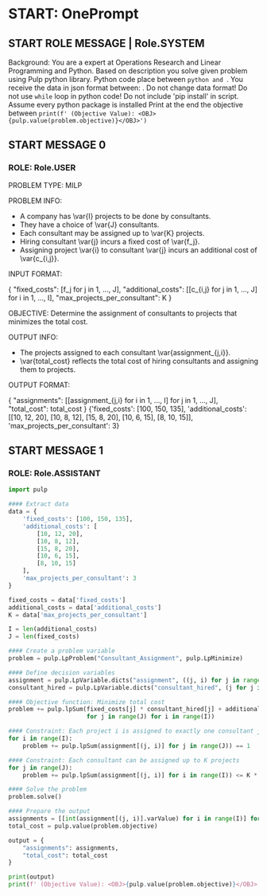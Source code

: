 # START: OnePrompt 
## START ROLE MESSAGE | Role.SYSTEM 
Background: You are a expert at Operations Research and Linear Programming and Python. Based on description you solve given problem using Pulp python library. Python code place between ```python and ```. You receive the data in json format between: <DATA></DATA>. Do not change data format! Do not use `while` loop in python code! Do not include 'pip install' in script. Assume every python package is installed Print at the end the objective between <OBJ></OBJ> `print(f' (Objective Value): <OBJ>{pulp.value(problem.objective)}</OBJ>')`  
## START MESSAGE 0 
### ROLE: Role.USER
<DESCRIPTION>
PROBLEM TYPE: MILP

PROBLEM INFO:

- A company has \var{I} projects to be done by consultants.
- They have a choice of \var{J} consultants.
- Each consultant may be assigned up to \var{K} projects. 
- Hiring consultant \var{j} incurs a fixed cost of \var{f_j}.
- Assigning project \var{i} to consultant \var{j} incurs an additional cost of \var{c_{i,j}}.

INPUT FORMAT: 

{
    "fixed_costs": [f_j for j in 1, ..., J],
    "additional_costs": [[c_{i,j} for j in 1, ..., J] for i in 1, ..., I],
    "max_projects_per_consultant": K
}

OBJECTIVE: Determine the assignment of consultants to projects that minimizes the total cost.

OUTPUT INFO:

- The projects assigned to each consultant \var{assignment_{j,i}}.
- \var{total_cost} reflects the total cost of hiring consultants and assigning them to projects.

OUTPUT FORMAT:

{
    "assignments": [[assignment_{j,i} for i in 1, ..., I] for j in 1, ..., J],
    "total_cost": total_cost
}
</DESCRIPTION>
<DATA>
{'fixed_costs': [100, 150, 135], 'additional_costs': [[10, 12, 20], [10, 8, 12], [15, 8, 20], [10, 6, 15], [8, 10, 15]], 'max_projects_per_consultant': 3}</DATA>


## START MESSAGE 1 
### ROLE: Role.ASSISTANT
```python
import pulp

#### Extract data
data = {
    'fixed_costs': [100, 150, 135], 
    'additional_costs': [
        [10, 12, 20], 
        [10, 8, 12], 
        [15, 8, 20], 
        [10, 6, 15], 
        [8, 10, 15]
    ], 
    'max_projects_per_consultant': 3
}

fixed_costs = data['fixed_costs']
additional_costs = data['additional_costs']
K = data['max_projects_per_consultant']

I = len(additional_costs)
J = len(fixed_costs)

#### Create a problem variable
problem = pulp.LpProblem("Consultant_Assignment", pulp.LpMinimize)

#### Define decision variables
assignment = pulp.LpVariable.dicts("assignment", ((j, i) for j in range(J) for i in range(I)), cat='Binary')
consultant_hired = pulp.LpVariable.dicts("consultant_hired", (j for j in range(J)), cat='Binary')

#### Objective function: Minimize total cost
problem += pulp.lpSum(fixed_costs[j] * consultant_hired[j] + additional_costs[i][j] * assignment[(j, i)] 
                      for j in range(J) for i in range(I))

#### Constraint: Each project i is assigned to exactly one consultant j
for i in range(I):
    problem += pulp.lpSum(assignment[(j, i)] for j in range(J)) == 1

#### Constraint: Each consultant can be assigned up to K projects
for j in range(J):
    problem += pulp.lpSum(assignment[(j, i)] for i in range(I)) <= K * consultant_hired[j]

#### Solve the problem
problem.solve()

#### Prepare the output
assignments = [[int(assignment[(j, i)].varValue) for i in range(I)] for j in range(J)]
total_cost = pulp.value(problem.objective)

output = {
    "assignments": assignments,
    "total_cost": total_cost
}

print(output)
print(f' (Objective Value): <OBJ>{pulp.value(problem.objective)}</OBJ>')
```


